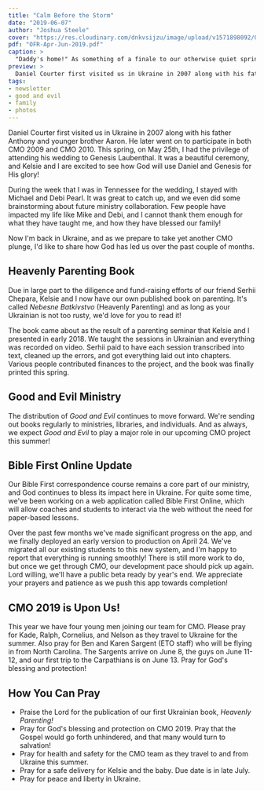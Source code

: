 ```yaml
---
title: "Calm Before the Storm"
date: "2019-06-07"
author: "Joshua Steele"
cover: "https://res.cloudinary.com/dnkvsijzu/image/upload/v1571898092/OFReport/2019-06-07-calm-before-the-storm/daddys-home-cover-1200-630_czmh0h.jpg"
pdf: "OFR-Apr-Jun-2019.pdf"
caption: >
  "Daddy's home!" As something of a finale to our otherwise quiet spring season, I got to attend the wedding of a good friend in the US. After a week away from my family, and a joyful reunion upon my return, it's time to buckle up. CMO 2019 is only days away!
preview: >
  Daniel Courter first visited us in Ukraine in 2007 along with his father Anthony and younger brother Aaron. He later went on to participate in both CMO 2009 and CMO 2010. This spring, on May 25th, I had the privilege of attending his wedding to Genesis Laubenthal. It was a beautiful ceremony, and Kelsie and I are excited to see how God will use Daniel and Genesis for His glory!
tags:
- newsletter
- good and evil
- family
- photos
---
```


Daniel Courter first visited us in Ukraine in 2007 along with his father Anthony and younger brother Aaron. He later went on to participate in both CMO 2009 and CMO 2010. This spring, on May 25th, I had the privilege of attending his wedding to Genesis Laubenthal. It was a beautiful ceremony, and Kelsie and I are excited to see how God will use Daniel and Genesis for His glory!

<article-callout content="OFR-Apr-Jun-2019.pdf" :download="true" />

<article-image publicId="OFReport/2019-06-07-calm-before-the-storm/wedding-sign_a6milq.jpg" width="768" caption="The wedding was held out doors at a beautiful wooded venue in southern Tennessee."/>

<article-image publicId="OFReport/2019-06-07-calm-before-the-storm/with-dan-and-gen_cvpynh.jpg" width="768" caption="We're so happy for what God has done in bringing Daniel and Genesis together!"/>

During the week that I was in Tennessee for the wedding, I stayed with Michael and Debi Pearl. It was great to catch up, and we even did some brainstorming about future ministry collaboration. Few people have impacted my life like Mike and Debi, and I cannot thank them enough for what they have taught me, and how they have blessed our family!

<article-image publicId="OFReport/2019-06-07-calm-before-the-storm/mike-and-debi_vaesaj.jpg" width="768" caption="The morning I left, I got a quick selfie with Mike and Debi. What a blessing these folks are to me and so many others!"/>

Now I'm back in Ukraine, and as we prepare to take yet another CMO plunge, I'd like to share how God has led us over the past couple of months.

## Heavenly Parenting Book

Due in large part to the diligence and fund-raising efforts of our friend Serhii Chepara, Kelsie and I now have our own published book on parenting. It's called *Nebesne Batkivstvo* (Heavenly Parenting) and as long as your Ukrainian is not too rusty, we'd love for you to read it! 

<article-image publicId="OFReport/2019-06-07-calm-before-the-storm/heavenly-parenting-book_eof28n.jpg" width="768" caption="A small sample of *Heavenly Parenting* books from our first print run!"/>

The book came about as the result of a parenting seminar that Kelsie and I presented in early 2018. We taught the sessions in Ukrainian and everything was recorded on video. Serhii paid to have each session transcribed into text, cleaned up the errors, and got everything laid out into chapters. Various people contributed finances to the project, and the book was finally printed this spring.

<article-image publicId="OFReport/2019-06-07-calm-before-the-storm/hp-front-open_mci4po.jpg" width="768" caption='Left cover: "As much as you can, be *like* Christ..."'/>

<article-image publicId="OFReport/2019-06-07-calm-before-the-storm/hp-back-open_htoihp.jpg" width="768" caption='Right cover: "...and as much as you can, be *with* your children."'/>

## Good and Evil Ministry

The distribution of *Good and Evil* continues to move forward. We're sending out books regularly to ministries, libraries, and individuals. And as always, we expect *Good and Evil* to play a major role in our upcoming CMO project this summer!

<article-image publicId="OFReport/2019-06-07-calm-before-the-storm/ge-cover-2019_ooxqoh.png" height="768" />

## Bible First Online Update

Our Bible First correspondence course remains a core part of our ministry, and God continues to bless its impact here in Ukraine. For quite some time, we've been working on a web application called Bible First Online, which will allow coaches and students to interact via the web without the need for paper-based lessons.

<article-image publicId="OFReport/2019-06-07-calm-before-the-storm/bfo-signin-screen_nqrxam.jpg" width="768" caption="The sign-in screen for Bible First Online."/>

Over the past few months we've made significant progress on the app, and we finally deployed an early version to production on April 24. We've migrated all our existing students to this new system, and I'm happy to report that everything is running smoothly! There is still more work to do, but once we get through CMO, our development pace should pick up again. Lord willing, we'll have a public beta ready by year's end. We appreciate your prayers and patience as we push this app towards completion!

## CMO 2019 is Upon Us!

This year we have four young men joining our team for CMO. Please pray for Kade, Ralph, Cornelius, and Nelson as they travel to Ukraine for the summer. Also pray for Ben and Karen Sargent (ETO staff) who will be flying in from North Carolina. The Sargents arrive on June 8, the guys on June 11-12, and our first trip to the Carpathians is on June 13. Pray for God's blessing and protection!

<article-image publicId="OFReport/2019-06-07-calm-before-the-storm/stacks-of-tracts_ejrtpj.jpg" width="768" caption='The CMO 2019 "ammo dump". In a matter of weeks, these tracts will be distributed to tens of thousands of people in Ukrainian cities!'/>

<article-image publicId="OFReport/2019-06-07-calm-before-the-storm/2019-camp-site_bovmqq.jpg" width="768" caption='During our scouting trip in May, we found a couple of great camp sites!'/>

## How You Can Pray

* Praise the Lord for the publication of our first Ukrainian book, *Heavenly Parenting!*
* Pray for God's blessing and protection on CMO 2019. Pray that the Gospel would go forth unhindered, and that many would turn to salvation!
* Pray for health and safety for the CMO team as they travel to and from Ukraine this summer.
* Pray for a safe delivery for Kelsie and the baby. Due date is in late July.
* Pray for peace and liberty in Ukraine.

<article-callout content="Keep scrolling for more photos from our family and ministry!" />

<article-image publicId="OFReport/2019-06-07-calm-before-the-storm/happy-birthday-momma_fmgusr.jpg" width="768" caption="Celebrating Momma's birthday! 🥰"/>

<article-image publicId="OFReport/2019-06-07-calm-before-the-storm/bfk-class-outing-forum_kmd94r.jpg" width="768" caption="I recently took my kids class from church for ice cream at a nearby mall."/>

<article-image publicId="OFReport/2019-06-07-calm-before-the-storm/nastia-first-project_fextv1.jpg" width="768" caption="Nastia completed her first Scripture memory project! Romans 15:1-4"/>

<article-image publicId="OFReport/2019-06-07-calm-before-the-storm/verdict-cover_blffen.jpg" height="768" caption="Last year during CMO, we met so many English speakers in L'viv, that we decided to do a small run of English tracts for this year's project. This is a tract I wrote several years ago."/>

<article-image publicId="OFReport/2019-06-07-calm-before-the-storm/verdict-open-front_h5taq7.jpg" width="768" caption="Side A..."/>

<article-image publicId="OFReport/2019-06-07-calm-before-the-storm/verdict-open-back_r9bbkr.jpg" width="768" caption="...and side B."/>

<article-image publicId="OFReport/2019-06-07-calm-before-the-storm/church-at-cane-creek_ebzm19.jpg" width="768" caption="Here it is folks: the Church at Cane Creek! Always love hearing Mike preach. Other men spoke also (even me!) and we had a great time of fellowship, food, and swimming in the creek."/>

<article-image publicId="OFReport/2019-06-07-calm-before-the-storm/easlings-selfie_dmlds3.jpg" width="768" caption="No stay in Cane Creek would be complete without visiting Shoshanna and James. Good times!"/>

<article-image publicId="OFReport/2019-06-07-calm-before-the-storm/kate-date-with-daddy_q4x2cr.jpg" width="768" caption="What a fun time taking this little lady on a Daddy date! Kathryn is 4 years old now, and full of smiles and energy."/>

<article-image publicId="OFReport/2019-06-07-calm-before-the-storm/matviy-and-joshua_l5oi4r.jpg" width="768" caption="Matviy is one of the young men in our teen group."/>

<article-image publicId="OFReport/2019-06-07-calm-before-the-storm/last-teen-meeting-summer_em0dbq.jpg" width="768" caption="Last week we did our final teen meeting before CMO starts. We've had some good talks with these kids!"/>

<article-image publicId="OFReport/2019-06-07-calm-before-the-storm/lick-the-spoon_sda1wf.jpg" height="768" caption="Cakes are fun, but better still is licking the icing spoons!"/>

<article-image publicId="OFReport/2019-06-07-calm-before-the-storm/the-big-4-0-birthday_gozbso.jpg" height="768" caption="Celebrating the big 4-0!"/>

<article-image publicId="OFReport/2019-06-07-calm-before-the-storm/lego-saturn-v_dhbv9b.jpg" height="768" caption="Several of the family pooled their money and got me this awesome Saturn V Lego kit!"/>

<article-image publicId="OFReport/2019-06-07-calm-before-the-storm/airport-selfie_tglv3o.jpg" width="768" caption="When traveling abroad without the fam, it's good to send them a selfie from the airport."/>

<article-image publicId="OFReport/2019-06-07-calm-before-the-storm/airport-selfie-viking_tecydz.jpg" height="768" caption="Also a viking selfie for the kids. 😆"/>

<article-image publicId="OFReport/2019-06-07-calm-before-the-storm/welcome-home-banner_z6h6kz.jpg" width="768" caption="Upon my return, I was greeted by a big, hand-made welcome-home banner!"/>

<article-image publicId="OFReport/2019-06-07-calm-before-the-storm/bow-arrow-for-hosanna_ftyfdv.jpg" height="768" caption="While in the States, I got some small gifts for the kids. Hosanna seemed pretty happy with this bow and arrow!"/>

<article-image publicId="OFReport/2019-06-07-calm-before-the-storm/truck-for-david_ppwxgy.jpg" height="768" caption="David got a new truck. That boy loves anything with wheels!"/>

<article-image publicId="OFReport/2019-06-07-calm-before-the-storm/tshirt-for-beka_xhez2q.jpg" height="768" caption='Rebekah and Abby both got t-shirts. Rebekah&apos;s shirt says "No-prob-llama!" 😆'/>

<article-image publicId="OFReport/2019-06-07-calm-before-the-storm/new-water-bottle_hzrgyq.jpg" height="768" caption='Kathryn now has a "big girl" water bottle.'/>

<article-image publicId="OFReport/2019-06-07-calm-before-the-storm/my-daddy-comes-back_nodiif.jpg" height="768" caption='🎶 "And my daddy comes back! He always comes back..." 🎶'/>
